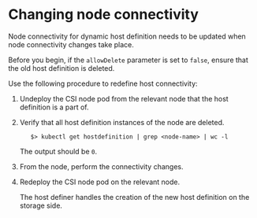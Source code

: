 # Changing node connectivity

Node connectivity for dynamic host definition needs to be updated when node connectivity changes take place.

Before you begin, if the `allowDelete` parameter is set to `false`, ensure that the old host definition is deleted.

Use the following procedure to redefine host connectivity:

1. Undeploy the CSI node pod from the relevant node that the host definition is a part of.
2. Verify that all host definition instances of the node are deleted.
     
          $> kubectl get hostdefinition | grep <node-name> | wc -l
     
     The output should be `0`.
3. From the node, perform the connectivity changes.
4. Redeploy the CSI node pod on the relevant node.

     The host definer handles the creation of the new host definition on the storage side.
